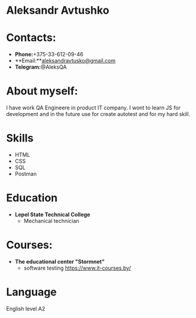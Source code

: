 # **Aleksandr Avtushko**

# **Contacts:**

* **Phone:**+375-33-612-09-46
* **Email:**aleksandravtusko@gmail.com
* **Telegram:**@AleksQA

# **About myself:**

I have work QA Engineere in product IT company. I wont to learn JS for development and in the future use for create autotest and for my hard skill.

# **Skills**

* HTML
* CSS
* SQL
* Postman

# **Education**

* **Lepel State Technical College**
    + Mechanical technician

# **Courses:**

* **The educational center "Stormnet"**
    + software testing https://www.it-courses.by/

# **Language**
English level A2
